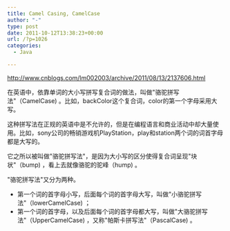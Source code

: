 ```yaml
---
title: Camel Casing, CamelCase
author: "-"
type: post
date: 2011-10-12T13:38:23+00:00
url: /?p=1026
categories:
  - Java

---
```

<http://www.cnblogs.com/lm002003/archive/2011/08/13/2137606.html>

在英语中，依靠单词的大小写拼写复合词的做法，叫做"骆驼拼写法"（CamelCase) 。比如，backColor这个复合词，color的第一个字母采用大写。

这种拼写法在正规的英语中是不允许的，但是在编程语言和商业活动中却大量使用。比如，sony公司的畅销游戏机PlayStation，play和station两个词的词首字母都是大写的。

它之所以被叫做"骆驼拼写法"，是因为大小写的区分使得复合词呈现"块状"（bump) ，看上去就像骆驼的驼峰（hump) 。

"骆驼拼写法"又分为两种。
- 第一个词的首字母小写，后面每个词的首字母大写，叫做"小骆驼拼写法"（lowerCamelCase) ；
- 第一个词的首字母，以及后面每个词的首字母都大写，叫做"大骆驼拼写法"（UpperCamelCase) ，又称"帕斯卡拼写法"（PascalCase) 。